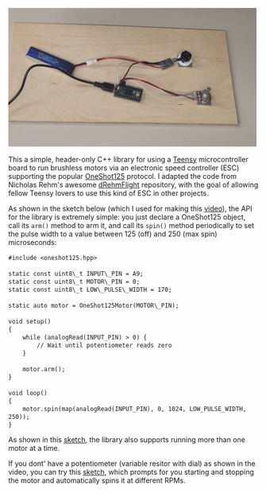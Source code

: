 <a href="https://www.youtube.com/watch?v=b7x2g3awrsw"><img src="screenshot.jpg" width=500></a>

This a simple, header-only C++ library for using a 
[Teensy](https://www.pjrc.com/teensy/)
microcontroller board to run brushless motors via an electronic speed
controller (ESC) supporting the popular
[OneShot125](https://oscarliang.com/oneshot125-esc-quadcopter-fpv/) protocol.  I adapted the code from
Nicholas Rehm's awesome
[dRehmFlight](https://github.com/nickrehm/dRehmFlight) repository, with the goal of allowing
fellow Teensy lovers to use this kind of ESC in other projects.

As shown in the sketch below (which I used for making this
[video](https://www.youtube.com/watch?v=b7x2g3awrsw)), the API for the library
is extremely simple: you just declare a OneShot125 object, call its
```arm()``` method to arm it, and call its ```spin()``` method periodically to
set the pulse width to a value between 125 (off) and 250 (max spin)
microseconds:

```
#include <oneshot125.hpp>

static const uint8\_t INPUT\_PIN = A9;
static const uint8\_t MOTOR\_PIN = 0;
static const uint8\_t LOW\_PULSE\_WIDTH = 170;

static auto motor = OneShot125Motor(MOTOR\_PIN);

void setup() 
{
    while (analogRead(INPUT_PIN) > 0) {
        // Wait until potentiometer reads zero
    }

    motor.arm(); 
}

void loop() 
{
    motor.spin(map(analogRead(INPUT_PIN), 0, 1024, LOW_PULSE_WIDTH, 250));
}
```

As shown in this 
[sketch](https://github.com/simondlevy/TeensyOneShot125/tree/main/examples/TwoMotors/TowMotors.ino), 
the library also supports running more than one motor at a time.

If you dont' have a potentiometer (variable resitor with dial) as shown in the
video, you can try this [sketch](https://github.com/simondlevy/TeensyOneShot125/blob/main/examples/OnOff/OnOff.ino), 
which prompts for you starting and stopping the motor and automatically spins it at different RPMs.
